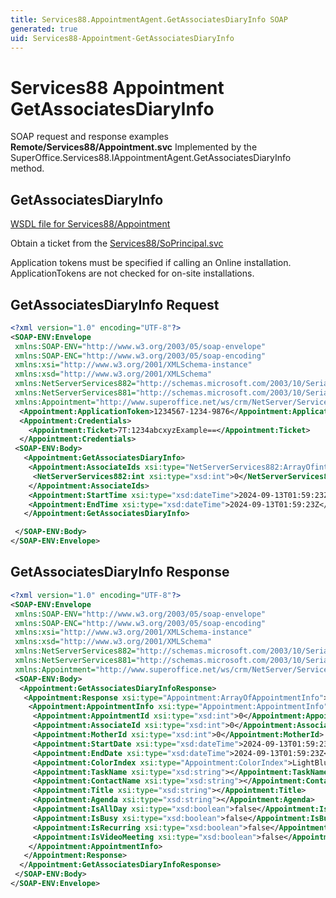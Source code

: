 ```yaml
---
title: Services88.AppointmentAgent.GetAssociatesDiaryInfo SOAP
generated: true
uid: Services88-Appointment-GetAssociatesDiaryInfo
---
```


# Services88 Appointment GetAssociatesDiaryInfo

SOAP request and response examples **Remote/Services88/Appointment.svc**
Implemented by the <see cref="M:SuperOffice.Services88.IAppointmentAgent.GetAssociatesDiaryInfo">SuperOffice.Services88.IAppointmentAgent.GetAssociatesDiaryInfo</see> method.

## GetAssociatesDiaryInfo





[WSDL file for Services88/Appointment](../Services88-Appointment.md)

Obtain a ticket from the [Services88/SoPrincipal.svc](../SoPrincipal/index.md)

Application tokens must be specified if calling an Online installation. ApplicationTokens are not checked for on-site installations.

## GetAssociatesDiaryInfo Request

```xml
<?xml version="1.0" encoding="UTF-8"?>
<SOAP-ENV:Envelope
 xmlns:SOAP-ENV="http://www.w3.org/2003/05/soap-envelope"
 xmlns:SOAP-ENC="http://www.w3.org/2003/05/soap-encoding"
 xmlns:xsi="http://www.w3.org/2001/XMLSchema-instance"
 xmlns:xsd="http://www.w3.org/2001/XMLSchema"
 xmlns:NetServerServices882="http://schemas.microsoft.com/2003/10/Serialization/Arrays"
 xmlns:NetServerServices881="http://schemas.microsoft.com/2003/10/Serialization/"
 xmlns:Appointment="http://www.superoffice.net/ws/crm/NetServer/Services88">
  <Appointment:ApplicationToken>1234567-1234-9876</Appointment:ApplicationToken>
  <Appointment:Credentials>
    <Appointment:Ticket>7T:1234abcxyzExample==</Appointment:Ticket>
  </Appointment:Credentials>
 <SOAP-ENV:Body>
   <Appointment:GetAssociatesDiaryInfo>
    <Appointment:AssociateIds xsi:type="NetServerServices882:ArrayOfint">
     <NetServerServices882:int xsi:type="xsd:int">0</NetServerServices882:int>
    </Appointment:AssociateIds>
    <Appointment:StartTime xsi:type="xsd:dateTime">2024-09-13T01:59:23Z</Appointment:StartTime>
    <Appointment:EndTime xsi:type="xsd:dateTime">2024-09-13T01:59:23Z</Appointment:EndTime>
   </Appointment:GetAssociatesDiaryInfo>

 </SOAP-ENV:Body>
</SOAP-ENV:Envelope>

```


## GetAssociatesDiaryInfo Response

```xml
<?xml version="1.0" encoding="UTF-8"?>
<SOAP-ENV:Envelope
 xmlns:SOAP-ENV="http://www.w3.org/2003/05/soap-envelope"
 xmlns:SOAP-ENC="http://www.w3.org/2003/05/soap-encoding"
 xmlns:xsi="http://www.w3.org/2001/XMLSchema-instance"
 xmlns:xsd="http://www.w3.org/2001/XMLSchema"
 xmlns:NetServerServices882="http://schemas.microsoft.com/2003/10/Serialization/Arrays"
 xmlns:NetServerServices881="http://schemas.microsoft.com/2003/10/Serialization/"
 xmlns:Appointment="http://www.superoffice.net/ws/crm/NetServer/Services88">
 <SOAP-ENV:Body>
  <Appointment:GetAssociatesDiaryInfoResponse>
   <Appointment:Response xsi:type="Appointment:ArrayOfAppointmentInfo">
    <Appointment:AppointmentInfo xsi:type="Appointment:AppointmentInfo">
     <Appointment:AppointmentId xsi:type="xsd:int">0</Appointment:AppointmentId>
     <Appointment:AssociateId xsi:type="xsd:int">0</Appointment:AssociateId>
     <Appointment:MotherId xsi:type="xsd:int">0</Appointment:MotherId>
     <Appointment:StartDate xsi:type="xsd:dateTime">2024-09-13T01:59:23Z</Appointment:StartDate>
     <Appointment:EndDate xsi:type="xsd:dateTime">2024-09-13T01:59:23Z</Appointment:EndDate>
     <Appointment:ColorIndex xsi:type="Appointment:ColorIndex">LightBlue</Appointment:ColorIndex>
     <Appointment:TaskName xsi:type="xsd:string"></Appointment:TaskName>
     <Appointment:ContactName xsi:type="xsd:string"></Appointment:ContactName>
     <Appointment:Title xsi:type="xsd:string"></Appointment:Title>
     <Appointment:Agenda xsi:type="xsd:string"></Appointment:Agenda>
     <Appointment:IsAllDay xsi:type="xsd:boolean">false</Appointment:IsAllDay>
     <Appointment:IsBusy xsi:type="xsd:boolean">false</Appointment:IsBusy>
     <Appointment:IsRecurring xsi:type="xsd:boolean">false</Appointment:IsRecurring>
     <Appointment:IsVideoMeeting xsi:type="xsd:boolean">false</Appointment:IsVideoMeeting>
    </Appointment:AppointmentInfo>
   </Appointment:Response>
  </Appointment:GetAssociatesDiaryInfoResponse>
 </SOAP-ENV:Body>
</SOAP-ENV:Envelope>

```


